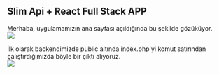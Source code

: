 ## Slim Api + React Full Stack APP
Merhaba, uygulamamızın ana sayfası açıldığında bu şekilde gözüküyor.
<br>
<img src="https://i.hizliresim.com/k2prqev.png" >

İlk olarak backendimizde public altında index.php'yi komut satırından çalıştırdığımızda böyle bir çıktı alıyoruz.
<br>
<img src="https://i.hizliresim.com/e0geacy.png" >

